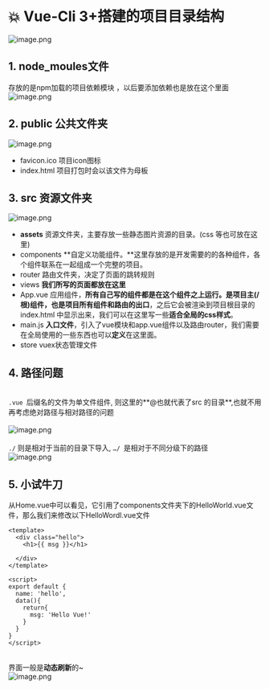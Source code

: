 # 💥 Vue-Cli 3+搭建的项目目录结构

![image.png](https://cdn.nlark.com/yuque/0/2020/png/1237282/1586243618845-0ac86be1-511b-42c5-b3b1-80d99cd75647.png#align=left&display=inline&height=199&name=image.png&originHeight=239&originWidth=800&size=26554&status=done&style=none&width=667)<br />

<a name="LHf8i"></a>
## 1. node_moules文件
存放的是npm加载的项目依赖模块 ，以后要添加依赖也是放在这个里面<br />![image.png](https://cdn.nlark.com/yuque/0/2020/png/1237282/1586243665568-24879eee-82f5-4cf4-9d0b-d5ee9bac5658.png#align=left&display=inline&height=457&name=image.png&originHeight=554&originWidth=331&size=18439&status=done&style=none&width=273)

<a name="WrgUG"></a>
## 2. public 公共文件夹
![image.png](https://cdn.nlark.com/yuque/0/2020/png/1237282/1586243790275-277d9d39-2a5c-40f4-9863-96ad8b0b049f.png#align=left&display=inline&height=69&name=image.png&originHeight=86&originWidth=308&size=2971&status=done&style=none&width=246)

- favicon.ico 项目icon图标
- index.html 项目打包时会以该文件为母板



<a name="RlFrv"></a>
## 3. src 资源文件夹
![image.png](https://cdn.nlark.com/yuque/0/2020/png/1237282/1586243932173-5d58d0b6-7325-4cd1-969a-f5f8b7d3446f.png#align=left&display=inline&height=343&name=image.png&originHeight=387&originWidth=363&size=14071&status=done&style=none&width=322)<br />

- **assets** 资源文件夹，主要存放一些静态图片资源的目录。(css 等也可放在这里)
- components **自定义功能组件。**这里存放的是开发需要的的各种组件，各个组件联系在一起组成一个完整的项目。
- router 路由文件夹，决定了页面的跳转规则
- views **我们所写的页面都放在这里**
- App.vue 应用组件，**所有自己写的组件都是在这个组件之上运行。**是项目主(/**根**)组件，也是项目**所有组件和路由的出口**，之后它会被渲染到项目根目录的 index.html 中显示出来，我们可以在这里写一些**适合全局的css样式**。
- main.js **入口文件**，引入了vue模块和app.vue组件以及路由router，我们需要在全局使用的一些东西也可以**定义**在这里面。
- store vuex状态管理文件



<a name="mkaCC"></a>
## 4. 路径问题

<br />`.vue `后缀名的文件为单文件组件, 则这里的**@也就代表了src 的目录**,也就不用再考虑绝对路径与相对路径的问题<br />
<br />![image.png](https://cdn.nlark.com/yuque/0/2020/png/1237282/1586244240137-c5faa11b-d2b6-454c-8d79-ea5268be29fe.png#align=left&display=inline&height=372&name=image.png&originHeight=739&originWidth=1480&size=102202&status=done&style=none&width=746)<br />
<br />`./` 则是相对于当前的目录下导入, `…/ `是相对于不同分级下的路径<br />![image.png](https://cdn.nlark.com/yuque/0/2020/png/1237282/1586244326238-d24ab0d6-e710-402d-bfbb-87eef849e33e.png#align=left&display=inline&height=348&name=image.png&originHeight=743&originWidth=1594&size=129621&status=done&style=none&width=746)

<a name="1Ywjx"></a>
## 5. 小试牛刀
从Home.vue中可以看见，它引用了components文件夹下的HelloWorld.vue文件，那么我们来修改以下HelloWordl.vue文件<br />

```vue
<template>
  <div class="hello">
    <h1>{{ msg }}</h1>
    
  </div>
</template>

<script>
export default {
  name: 'hello',
  data(){
    return{
      msg: 'Hello Vue!'
    }
  }
}
</script>
```

<br />界面一般是**动态刷新**的~<br />![image.png](https://cdn.nlark.com/yuque/0/2020/png/1237282/1586244565174-0af3d4e5-4b06-40e4-84c3-1c36b3ff99ae.png#align=left&display=inline&height=270&name=image.png&originHeight=539&originWidth=1058&size=28658&status=done&style=none&width=529)
